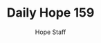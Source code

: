 ---
image: /assets/img/daily-hope-default-artwork.png
title: Daily Hope 159
number: 159
categories:
  - Daily Hope
author: Hope Staff
notes: Daily Hope 159
embed: >-
  <iframe src="https://open.spotify.com/embed/episode/4EpumxeheD1R7osWhr7m4Z?utm_source=generator" width="400px" height="102px" frameborder=“0" scrolling=“no”></iframe>
---